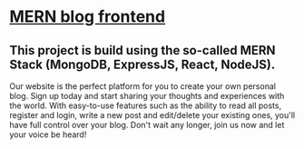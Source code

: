 # [MERN blog frontend](https://blog-mern-frontend-three.vercel.app/)

## This project is build using the so-called MERN Stack (MongoDB, ExpressJS, React, NodeJS).

Our website is the perfect platform for you to create your own personal blog. Sign up today and start sharing your thoughts and experiences with the world. With easy-to-use features such as the ability to read all posts, register and login, write a new post and edit/delete your existing ones, you'll have full control over your blog. Don't wait any longer, join us now and let your voice be heard!